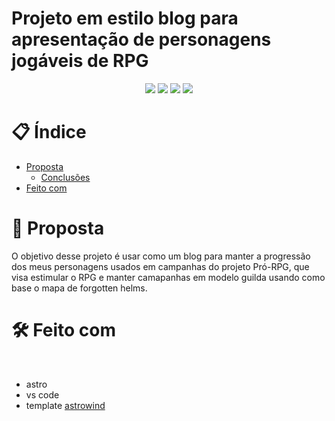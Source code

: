 # Projeto em estilo blog para apresentação de personagens jogáveis de RPG

<p align="center">
  <img src="https://img.shields.io/github/languages/count/JCDMeira/pjs_proRpg" />
  <img src="https://img.shields.io/github/languages/top/JCDMeira/pjs_proRpg" />
  <img src="https://img.shields.io/github/last-commit/JCDMeira/pjs_proRpg" />
  <img src="https://img.shields.io/github/watchers/JCDMeira/pjs_proRpg?style=social" />
</p>

# 📋 Índice

- [Proposta](#id01)
  - [Conclusões](#id01.01)
- [Feito com](#id04)

# 🚀 Proposta <a name="id01"></a>

O objetivo desse projeto é usar como um blog para manter a progressão dos meus personagens usados em campanhas do projeto Pró-RPG, que visa estimular o RPG e manter camapanhas em modelo guilda usando como base o mapa de forgotten helms.

# 🛠 Feito com <a name="id04"></a>

<br />

- astro
- vs code
- template [astrowind](https://github.com/onwidget/astrowind)

<br />
